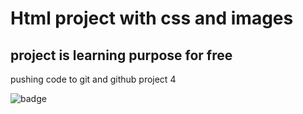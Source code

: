 # Html project with css and images

## project is learning purpose for free 


 pushing code to git and github project 4

![badge](https://img.shields.io/badge/HTML-PROJECT-brightgreen)
